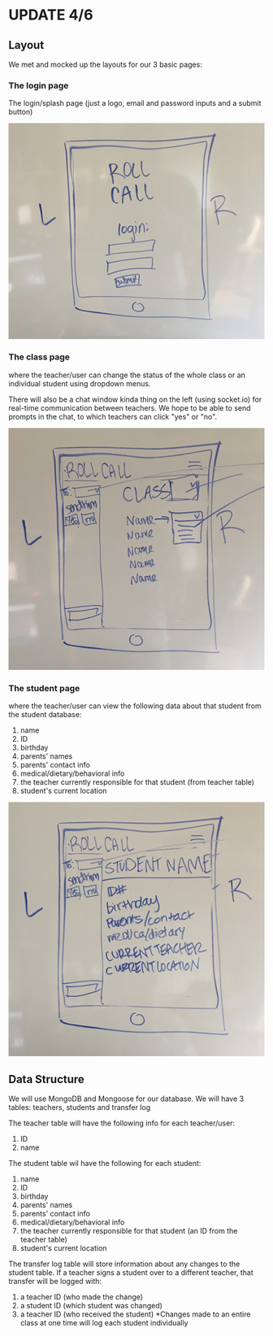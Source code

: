 # UPDATE 4/6

## Layout
We met and mocked up the layouts for our 3 basic pages:

### The login page
The login/splash page (just a logo, email and password inputs and a submit button)

![Mockup of login](./mockuplogin.jpg)


### The class page
where the teacher/user can change the status of the whole class or an individual student using dropdown menus.

There will also be a chat window kinda thing on the left (using socket.io) for real-time communication between teachers. We hope to be able to send prompts in the chat, to which teachers can click "yes" or "no".

![Mockup of class page](./mockupclass.jpg)


### The student page
where the teacher/user can view the following data about that student from the student database:
 1. name
 2. ID
 3. birthday
 4. parents' names
 5. parents' contact info
 6. medical/dietary/behavioral info
 7. the teacher currently responsible for that student (from teacher table)
 8. student's current location

![Mockup of student](./mockupstudent.jpg)


## Data Structure
We will use MongoDB and Mongoose for our database. We will have 3 tables: teachers, students and transfer log

The teacher table will have the following info for each teacher/user:
 1. ID
 2. name

The student table wil have the following for each student:
 1. name
 2. ID
 3. birthday
 4. parents' names
 5. parents' contact info
 6. medical/dietary/behavioral info
 7. the teacher currently responsible for that student (an ID from the teacher table)
 8. student's current location

The transfer log table will store information about any changes to the student table. If a teacher signs a student over to a different teacher, that transfer will be logged with:
1. a teacher ID (who made the change)
2. a student ID (which student was changed)
3. a teacher ID (who received the student)
*Changes made to an entire class at one time will log each student individually